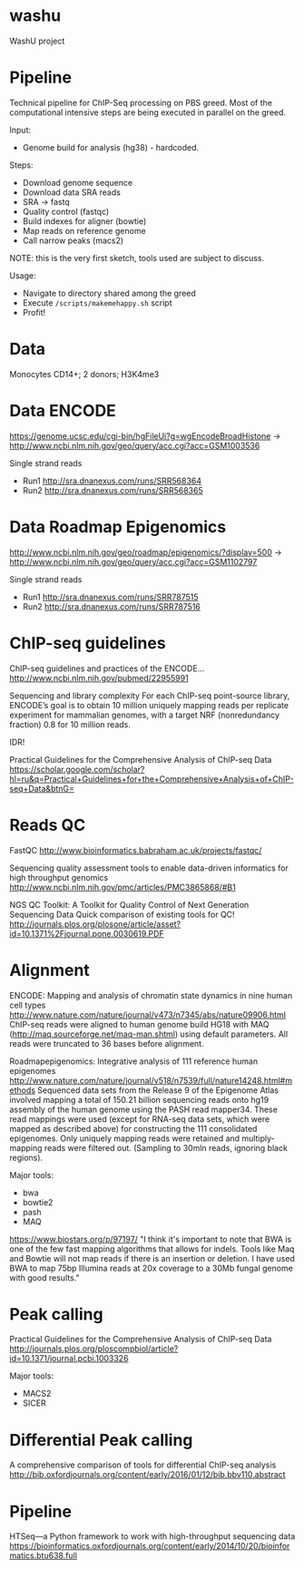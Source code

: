 # washu
WashU project

# Pipeline

Technical pipeline for ChIP-Seq processing on PBS greed. 
Most of the computational intensive steps are being executed in parallel on the greed.

Input:
* Genome build for analysis (hg38) - hardcoded.

Steps:
* Download genome sequence
* Download data SRA reads
* SRA -> fastq
* Quality control (fastqc)
* Build indexes for aligner (bowtie)
* Map reads on reference genome
* Call narrow peaks (macs2)

NOTE: this is the very first sketch, tools used are subject to discuss.

Usage:
* Navigate to directory shared among the greed
* Execute `/scripts/makemehappy.sh` script
* Profit!

# Data
Monocytes CD14+; 2 donors; H3K4me3

# Data ENCODE
https://genome.ucsc.edu/cgi-bin/hgFileUi?g=wgEncodeBroadHistone -> http://www.ncbi.nlm.nih.gov/geo/query/acc.cgi?acc=GSM1003536

Single strand reads
* Run1
http://sra.dnanexus.com/runs/SRR568364
* Run2
http://sra.dnanexus.com/runs/SRR568365


# Data Roadmap Epigenomics
http://www.ncbi.nlm.nih.gov/geo/roadmap/epigenomics/?display=500 ->
http://www.ncbi.nlm.nih.gov/geo/query/acc.cgi?acc=GSM1102797

Single strand reads
* Run1
http://sra.dnanexus.com/runs/SRR787515
* Run2
http://sra.dnanexus.com/runs/SRR787516

# ChIP-seq guidelines

ChIP-seq guidelines and practices of the ENCODE…
http://www.ncbi.nlm.nih.gov/pubmed/22955991

Sequencing and library complexity
For each ChIP-seq point-source library, ENCODE’s goal is to obtain 10 million uniquely mapping reads per replicate experiment for mammalian genomes, with a target NRF (nonredundancy fraction) 0.8 for 10 million reads.

IDR!

Practical Guidelines for the Comprehensive Analysis of ChIP-seq Data
https://scholar.google.com/scholar?hl=ru&q=Practical+Guidelines+for+the+Comprehensive+Analysis+of+ChIP-seq+Data&btnG=

# Reads QC

FastQC
http://www.bioinformatics.babraham.ac.uk/projects/fastqc/

Sequencing quality assessment tools to enable data-driven informatics for high throughput genomics
http://www.ncbi.nlm.nih.gov/pmc/articles/PMC3865868/#B1

NGS QC Toolkit: A Toolkit for Quality Control of Next Generation Sequencing Data
Quick comparison of existing tools for QC!
http://journals.plos.org/plosone/article/asset?id=10.1371%2Fjournal.pone.0030619.PDF

# Alignment

ENCODE: Mapping and analysis of chromatin state dynamics in nine human cell types
http://www.nature.com/nature/journal/v473/n7345/abs/nature09906.html
ChIP-seq reads were aligned to human genome build HG18 with MAQ (http://maq.sourceforge.net/maq-man.shtml) using default parameters. All reads were truncated to 36 bases before alignment.

Roadmapepigenomics: Integrative analysis of 111 reference human epigenomes
http://www.nature.com/nature/journal/v518/n7539/full/nature14248.html#methods
Sequenced data sets from the Release 9 of the Epigenome Atlas involved mapping a total of 150.21 billion sequencing reads onto hg19 assembly of the human genome using the PASH read mapper34. These read mappings were used (except for RNA-seq data sets, which were mapped as described above) for constructing the 111 consolidated epigenomes. Only uniquely mapping reads were retained and multiply-mapping reads were filtered out.
(Sampling to 30mln reads, ignoring black regions).

Major tools:
* bwa
* bowtie2
* pash
* MAQ

https://www.biostars.org/p/97197/
"I think it's important to note that BWA is one of the few fast mapping algorithms that allows for indels. Tools like Maq and Bowtie will not map reads if there is an insertion or deletion. I have used BWA to map 75bp Illumina reads at 20x coverage to a 30Mb fungal genome with good results."

# Peak calling
Practical Guidelines for the Comprehensive Analysis of ChIP-seq Data
http://journals.plos.org/ploscompbiol/article?id=10.1371/journal.pcbi.1003326

Major tools:
* MACS2
* SICER

# Differential Peak calling

A comprehensive comparison of tools for differential ChIP-seq analysis
http://bib.oxfordjournals.org/content/early/2016/01/12/bib.bbv110.abstract



# Pipeline
HTSeq—a Python framework to work with high-throughput sequencing data
https://bioinformatics.oxfordjournals.org/content/early/2014/10/20/bioinformatics.btu638.full
